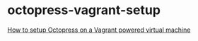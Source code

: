 # octopress-vagrant-setup
[How to setup Octopress on a Vagrant powered virtual machine](http://bilal.eltayara.net/blog/2015/05/01/an-octopress-slash-vagrant-experiment/)
